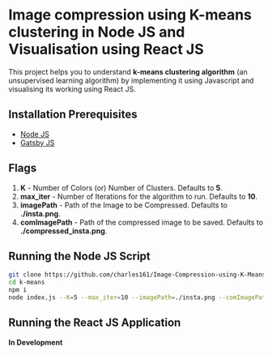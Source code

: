 # Image compression using K-means clustering in Node JS and Visualisation using React JS

This project helps you to understand **k-means clustering algorithm** (an unsupervised learning algorithm) by implementing it using Javascript and visualising its working using React JS.

## Installation Prerequisites

-   [Node JS](https://nodejs.org/en/download/)
-   [Gatsby JS](https://www.gatsbyjs.org/docs/quick-start/)

## Flags

1. **K** - Number of Colors (or) Number of Clusters. Defaults to **5**.
2. **max_iter** - Number of Iterations for the algorithm to run. Defaults to **10**.
3. **imagePath** - Path of the Image to be Compressed. Defaults to **./insta.png**.
4. **comImagePath** - Path of the compressed image to be saved. Defaults to **./compressed_insta.png**.

## Running the Node JS Script

```sh
git clone https://github.com/charles161/Image-Compression-using-K-Means-Clustering.git k-means
cd k-means
npm i
node index.js --K=5 --max_iter=10 --imagePath=./insta.png --comImagePath=./compressed_insta.png
```

## Running the React JS Application

**In Development**
